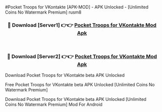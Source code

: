 #Pocket Troops for VKontakte [APK-MOD] - APK Unlocked - [Unlimited Coins No Watermark Premium] rusm8



<div align="center">

<h3>🔴 Download [Server1] 👉👉 <a href="https://momento.my/?title=Pocket_Troops_for_VKontakte">Pocket Troops for VKontakte Mod Apk</a></h3><br>

<h3>🔴 Download [Server2] 👉👉 <a href="https://momento.my/?title=Pocket_Troops_for_VKontakte">Pocket Troops for VKontakte Mod Apk</a></h3>
</div>



Download Pocket Troops for VKontakte beta APK Unlocked

Free Pocket Troops for VKontakte beta APK Unlocked [Unlimited Coins No Watermark Premium]

Download Pocket Troops for VKontakte beta APK Unlocked [Unlimited Coins No Watermark Premium] Mod For Android
